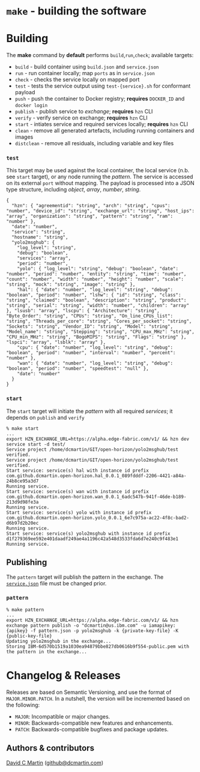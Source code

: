 # `make` - building the software

# Building

The **make** command by **default** performs `build`,`run`,`check`; available targets:

+ `build` - build container using `build.json` and `service.json`
+ `run` - run container locally; map `ports` as in `service.json`
+ `check` - checks the service locally on mapped port
+ `test` - tests the service output using `test-{service}.sh` for conformant payload
+ `push` - push the container to Docker registry; __requires__ `DOCKER_ID` and `docker login`
+ `publish` - publish service to _exchange_; __requires__ `hzn` CLI
+ `verify` - verify service on exchange; __requires__ `hzn` CLI
+ `start` - intiates service and required services locally; __requires__ `hzn` CLI
+ `clean` - remove all generated artefacts, including running containers and images
+  `distclean` - remove all residuals, including variable and key files

### `test`
This target may be used against the local container, the local service (n.b. see `start` target), or any node running the _pattern_.  The service is accessed on its external `port` without mapping.  The payload is processed into a JSON type structure, including _object_, _array_, _number_, _string_.

```
{
  "hzn": { "agreementid": "string", "arch": "string", "cpus": "number", "device_id": "string", "exchange_url": "string", "host_ips": "array", "organization": "string", "pattern": "string", "ram": "number" },
  "date": "number",
  "service": "string",
  "hostname": "string",
  "yolo2msghub": {
    "log_level": "string",
    "debug": "boolean",
    "services": "array",
    "period": "number",
    "yolo": { "log_level": "string", "debug": "boolean", "date": "number", "period": "number", "entity": "string", "time": "number", "count": "number", "width": "number", "height": "number", "scale": "string", "mock": "string", "image": "string" },
    "hal": { "date": "number", "log_level": "string", "debug": "boolean", "period": "number", "lshw": { "id": "string", "class": "string", "claimed": "boolean", "description": "string", "product": "string", "serial": "string", "width": "number", "children": "array" }, "lsusb": "array", "lscpu": { "Architecture": "string", "Byte_Order": "string", "CPUs": "string", "On_line_CPUs_list": "string", "Threads_per_core": "string", "Cores_per_socket": "string", "Sockets": "string", "Vendor_ID": "string", "Model": "string", "Model_name": "string", "Stepping": "string", "CPU_max_MHz": "string", "CPU_min_MHz": "string", "BogoMIPS": "string", "Flags": "string" }, "lspci": "array", "lsblk": "array" },
    "cpu": { "date": "number", "log_level": "string", "debug": "boolean", "period": "number", "interval": "number", "percent": "number" },
    "wan": { "date": "number", "log_level": "string", "debug": "boolean", "period": "number", "speedtest": "null" },
    "date": "number"
  }
}

```
### `start`
The `start` target will initiate the _pattern_ with all required _services_; it depends on `publish` and `verify`
```
% make start
...
export HZN_EXCHANGE_URL=https://alpha.edge-fabric.com/v1/ && hzn dev service start -d test/
Service project /home/dcmartin/GIT/open-horizon/yolo2msghub/test verified.
Service project /home/dcmartin/GIT/open-horizon/yolo2msghub/test verified.
Start service: service(s) hal with instance id prefix com.github.dcmartin.open-horizon.hal_0.0.1_089fdddf-2206-4421-a84a-24b8ce95a3d7
Running service.
Start service: service(s) wan with instance id prefix com.github.dcmartin.open-horizon.wan_0.0.1_6adc547b-941f-46de-b189-213d9d98fe3a
Running service.
Start service: service(s) yolo with instance id prefix com.github.dcmartin.open-horizon.yolo_0.0.1_6e7c975a-ac22-4f8c-bad2-d6b97d2b20ec
Running service.
Start service: service(s) yolo2msghub with instance id prefix d1f279369ee592e401daadf249ae4a1196c42a548d3533fda6d7e240c9f483e1
Running service.
```
## Publishing

The `pattern` target will publish the pattern in the exchange.  The [`service.json`][service-json] file must be changed prior.

### `pattern`
```
% make pattern
...
export HZN_EXCHANGE_URL=https://alpha.edge-fabric.com/v1/ && hzn exchange pattern publish -o "dcmartin@us.ibm.com" -u iamapikey:{apikey} -f pattern.json -p yolo2msghub -k {private-key-file} -K {public-key-file}
Updating yolo2msghub in the exchange...
Storing IBM-6d570b1519a1030ea94879bbe827db0616b9f554-public.pem with the pattern in the exchange...
```
# Changelog & Releases

Releases are based on Semantic Versioning, and use the format
of ``MAJOR.MINOR.PATCH``. In a nutshell, the version will be incremented
based on the following:

- ``MAJOR``: Incompatible or major changes.
- ``MINOR``: Backwards-compatible new features and enhancements.
- ``PATCH``: Backwards-compatible bugfixes and package updates.

## Authors & contributors

[David C Martin][dcmartin] (github@dcmartin.com)

[userinput]: https://github.com/dcmartin/open-horizon/blob/master/yolo2msghub/userinput.json
[service-json]: https://github.com/dcmartin/open-horizon/blob/master/yolo2msghub/service.json
[build-json]: https://github.com/dcmartin/open-horizon/blob/master/yolo2msghub/build.json
[dockerfile]: https://github.com/dcmartin/open-horizon/blob/master/yolo2msghub/Dockerfile
[dcmartin]: https://github.com/dcmartin
[edge-fabric]: https://console.test.cloud.ibm.com/docs/services/edge-fabric/getting-started.html
[edge-install]: https://console.test.cloud.ibm.com/docs/services/edge-fabric/adding-devices.html
[edge-slack]: https://ibm-appsci.slack.com/messages/edge-fabric-users/
[ibm-apikeys]: https://console.bluemix.net/iam/#/apikeys
[ibm-registration]: https://console.bluemix.net/registration/
[issue]: https://github.com/dcmartin/open-horizon/issues
[macos-install]: http://pkg.bluehorizon.network/macos
[open-horizon]: http://github.com/open-horizon/
[repository]: https://github.com/dcmartin/open-horizon
[setup]: https://github.com/dcmartin/open-horizon/blob/master/setup/README.md


[amd64-layers-shield]: https://images.microbadger.com/badges/image/dcmartin/plex-amd64.svg
[amd64-microbadger]: https://microbadger.com/images/dcmartin/plex-amd64
[armhf-microbadger]: https://microbadger.com/images/dcmartin/plex-armhf
[armhf-layers-shield]: https://images.microbadger.com/badges/image/dcmartin/plex-armhf.svg

[amd64-version-shield]: https://images.microbadger.com/badges/version/dcmartin/plex-amd64.svg
[amd64-arch-shield]: https://img.shields.io/badge/architecture-amd64-blue.svg
[amd64-dockerhub]: https://hub.docker.com/r/dcmartin/plex-amd64
[amd64-pulls-shield]: https://img.shields.io/docker/pulls/dcmartin/plex-amd64.svg
[armhf-arch-shield]: https://img.shields.io/badge/architecture-armhf-blue.svg
[armhf-dockerhub]: https://hub.docker.com/r/dcmartin/plex-armhf
[armhf-pulls-shield]: https://img.shields.io/docker/pulls/dcmartin/plex-armhf.svg
[armhf-version-shield]: https://images.microbadger.com/badges/version/dcmartin/plex-armhf.svg
[i386-arch-shield]: https://img.shields.io/badge/architecture-i386-blue.svg
[i386-dockerhub]: https://hub.docker.com/r/dcmartin/plex-i386
[i386-layers-shield]: https://images.microbadger.com/badges/image/dcmartin/plex-i386.svg
[i386-microbadger]: https://microbadger.com/images/dcmartin/plex-i386
[i386-pulls-shield]: https://img.shields.io/docker/pulls/dcmartin/plex-i386.svg
[i386-version-shield]: https://images.microbadger.com/badges/version/dcmartin/plex-i386.svg
